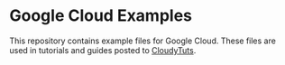 # Google Cloud Examples

This repository contains example files for Google Cloud. These files are used in tutorials and guides posted to [CloudyTuts](https://www.cloudytuts.com).
